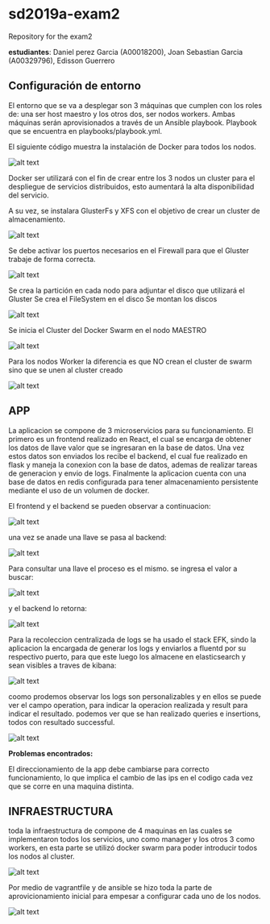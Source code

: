 # sd2019a-exam2
Repository for the exam2

**estudiantes**: Daniel perez Garcia (A00018200), Joan Sebastian Garcia (A00329796), Edisson Guerrero

## Configuración de entorno

El entorno que se va a desplegar son 3 máquinas que cumplen con los roles de: una ser host maestro y los otros dos, ser nodos workers. Ambas máquinas serán aprovisionados a través de un Ansible playbook. Playbook que se encuentra en playbooks/playbook.yml.

El siguiente código muestra la instalación de Docker para todos los nodos.

![alt text](https://github.com/Danielperga97/sd2019a-exam2/blob/integration/images/a1.png)

Docker ser utilizará con el fin de crear entre los 3 nodos un cluster para el despliegue de servicios distribuidos, esto aumentará la alta disponibilidad del servicio.

A su vez, se instalara GlusterFs y XFS con el objetivo de crear un cluster de almacenamiento.

![alt text](https://github.com/Danielperga97/sd2019a-exam2/blob/integration/images/a2.png)

Se debe activar los puertos necesarios en el Firewall para que el Gluster trabaje de forma correcta.

![alt text](https://github.com/Danielperga97/sd2019a-exam2/blob/integration/images/a3.png)

Se crea la partición en cada nodo para adjuntar el disco que utilizará el Gluster
Se crea el FileSystem en el disco 
Se montan los discos

![alt text](https://github.com/Danielperga97/sd2019a-exam2/blob/integration/images/a4.png)

Se inicia el Cluster del Docker Swarm en el nodo MAESTRO

![alt text](https://github.com/Danielperga97/sd2019a-exam2/blob/integration/images/a5.png)

Para los nodos Worker la diferencia es que NO crean el cluster de swarm sino que se unen al cluster creado

![alt text](images/a7.png)

## APP

La aplicacion se compone de 3 microservicios para su funcionamiento. El primero es un frontend realizado en React, el cual se encarga de obtener los datos de llave valor que se ingresaran en la base de datos. Una vez estos datos son enviados los recibe el backend, el cual fue realizado en flask y maneja la conexion con la base de datos, ademas de realizar tareas de generacion y envio de logs. Finalmente la aplicacion cuenta con una base de datos en redis configurada para tener almacenamiento persistente mediante el uso de un volumen de docker.

El frontend y el backend se pueden observar a continuacion:

![alt text](https://github.com/Danielperga97/sd2019a-exam2/blob/danielperga97/images/c2.PNG)

una vez se anade una llave se pasa al backend:

![alt text](https://github.com/Danielperga97/sd2019a-exam2/blob/danielperga97/images/c3.PNG)

Para consultar una llave el proceso es el mismo. se ingresa el valor a buscar:

![alt text](https://github.com/Danielperga97/sd2019a-exam2/blob/danielperga97/images/c4.PNG)

y el backend lo retorna:

![alt text](https://github.com/Danielperga97/sd2019a-exam2/blob/danielperga97/images/c5.PNG)


Para la recoleccion centralizada de logs se ha usado el stack EFK, sindo la aplicacion la encargada de generar los logs y enviarlos a fluentd por su respectivo puerto, para que este luego los almacene en elasticsearch y sean visibles a traves de kibana:

![alt text](https://github.com/Danielperga97/sd2019a-exam2/blob/danielperga97/images/c6.PNG)

coomo prodemos observar los logs son personalizables y en ellos se puede ver el campo operation, para indicar la operacion realizada y result para indicar el resultado. podemos ver que se han realizado queries e insertions, todos con resultado successful.

![alt text](https://github.com/Danielperga97/sd2019a-exam2/blob/danielperga97/images/c7.PNG)

**Problemas encontrados:** 

El direccionamiento de la app debe cambiarse para correcto funcionamiento, lo que implica el cambio de las ips en el codigo cada vez que se corre en una maquina distinta.


## INFRAESTRUCTURA
toda la infraestructura de compone de 4 maquinas en las cuales se implementaron todos los servicios, uno como manager y los otros 3 como workers, en esta parte se utilizó docker swarm para poder introducir todos los nodos al cluster.

![alt text](https://github.com/Danielperga97/sd2019a-exam2/blob/edi2/images/infra1.png)

Por medio de vagrantfile y de ansible se hizo toda la parte de aprovicionamiento inicial para empesar a configurar cada uno de los nodos.

![alt text](https://github.com/Danielperga97/sd2019a-exam2/blob/edi2/images/infra2.png)

